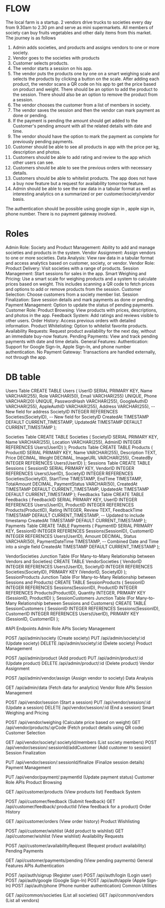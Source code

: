 # FLOW
The local farm is a startup. 2 vendors drive trucks to societies every day from 9.30am to 2.30 pm and serve as mini supermarkets. All members of society can buy fruits vegetables and other daily items from this market. The journey is as follows
1. Admin adds societies, and products and assigns vendors to one or more society.
2. Vendor goes to the societies with products
3. Customer selects products.
4. The vendor starts a session on his app. 
5. The vendor puts the products one by one on a smart weighing scale and selects the products by clicking a button on the scale. After adding each product, the vendor scans a QR code on his app to get the price based on product and weight. There should be an option to add the product to the session. There should also be an option to remove the product from a session.
6. The vendor chooses the customer from a list of members in society.
7. The vendor saves the session and then the vendor can mark payment as done or pending.
8. If the payment is pending the amount should get added to the Customer's pending amount with all the related details with date and time.
9. The vendor should have the option to mark the payment as complete for previously pending payments.
10. Customer should be able to see all products in app with the price per kg, description and photos.
11. Customers should be able to add rating and review to the app which other users can see.
12. Customers should be able to see the previous orders with necessary details.
13. Customers should be able to whitelist products.
The app does not have a buy now feature but a request for availability tomorrow feature.
14. Admin should be able to see the raw data in a tabular format as well as interesting analytics on a summarized or per customer/society/vendor basis. 

The authentication should be possible using google sign in , apple sign in, phone number.
There is no payment gateway involved.





# Roles 
Admin Role:
Society and Product Management: Ability to add and manage societies and products in the system.
Vendor Assignment: Assign vendors to one or more societies.
Data Analysis: View raw data in a tabular format and access analytics based on customer, society, or vendor.
Vendor Role:
Product Delivery: Visit societies with a range of products.
Session Management: Start sessions for sales in the app.
Smart Weighing and Pricing: Use a smart scale for weighing products and a system to calculate prices based on weight. This includes scanning a QR code to fetch prices and options to add or remove products from the session.
Customer Selection: Choose customers from a society member list.
Session Finalization: Save session details and mark payments as done or pending.
Payment Management: Option to update the status of pending payments.
Customer Role:
Product Browsing: View products with prices, descriptions, and photos in the app.
Feedback System: Add ratings and reviews visible to other users.
Order History: Access previous orders with detailed information.
Product Whitelisting: Option to whitelist favorite products.
Availability Requests: Request product availability for the next day, without an immediate buy-now feature.
Pending Payments: View and track pending payments with date and time details.
General Features:
Authentication: Support for Google Sign-In, Apple Sign-In, and phone number authentication.
No Payment Gateway: Transactions are handled externally, not through the app.


# DB table
Users Table
CREATE TABLE Users (
    UserID SERIAL PRIMARY KEY,
    Name VARCHAR(255),
    Role VARCHAR(50),
    Email VARCHAR(255) UNIQUE,
    Phone VARCHAR(20) UNIQUE,
    PasswordHash VARCHAR(255),
    GoogleAuthID VARCHAR(255),
    AppleAuthID VARCHAR(255),
    Address VARCHAR(255), -- New field for address
    SocietyID INTEGER REFERENCES Societies(SocietyID), -- New field for SocietyID
    CreatedAt TIMESTAMP DEFAULT CURRENT_TIMESTAMP,
    UpdatedAt TIMESTAMP DEFAULT CURRENT_TIMESTAMP
);

Societies Table
CREATE TABLE Societies (
    SocietyID SERIAL PRIMARY KEY,
    Name VARCHAR(255),
    Location VARCHAR(255),
    AdminID INTEGER REFERENCES Users(UserID)
);
Products Table
CREATE TABLE Products (
    ProductID SERIAL PRIMARY KEY,
    Name VARCHAR(255),
    Description TEXT,
    Price DECIMAL,
    Weight DECIMAL,
    ImageURL VARCHAR(255),
    CreatedBy INTEGER REFERENCES Users(UserID)
);
Sessions Table
CREATE TABLE Sessions (
    SessionID SERIAL PRIMARY KEY,
    VendorID INTEGER REFERENCES Users(UserID),
    SocietyID INTEGER REFERENCES Societies(SocietyID),
    StartTime TIMESTAMP,
    EndTime TIMESTAMP,
    TotalAmount DECIMAL,
    PaymentStatus VARCHAR(50),
    CreatedAt TIMESTAMP DEFAULT CURRENT_TIMESTAMP,
    UpdatedAt TIMESTAMP DEFAULT CURRENT_TIMESTAMP
);
Feedbacks Table
CREATE TABLE Feedbacks (
    FeedbackID SERIAL PRIMARY KEY,
    UserID INTEGER REFERENCES Users(UserID),
    ProductID INTEGER REFERENCES Products(ProductID),
    Rating INTEGER,
    Review TEXT,
    FeedbackTime TIMESTAMP DEFAULT CURRENT_TIMESTAMP, -- Updated to include timestamp
    CreatedAt TIMESTAMP DEFAULT CURRENT_TIMESTAMP
);
Payments Table
CREATE TABLE Payments (
    PaymentID SERIAL PRIMARY KEY,
    SessionID INTEGER REFERENCES Sessions(SessionID),
    CustomerID INTEGER REFERENCES Users(UserID),
    Amount DECIMAL,
    Status VARCHAR(50),
    PaymentDateTime TIMESTAMP, -- Combined Date and Time into a single field
    CreatedAt TIMESTAMP DEFAULT CURRENT_TIMESTAMP
);

VendorSocieties Junction Table (For Many-to-Many Relationship between Vendors and Societies)
CREATE TABLE VendorSocieties (
    VendorID INTEGER REFERENCES Users(UserID),
    SocietyID INTEGER REFERENCES Societies(SocietyID),
    PRIMARY KEY (VendorID, SocietyID)
);
SessionProducts Junction Table (For Many-to-Many Relationship between Sessions and Products)
CREATE TABLE SessionProducts (
    SessionID INTEGER REFERENCES Sessions(SessionID),
    ProductID INTEGER REFERENCES Products(ProductID),
    Quantity INTEGER,
    PRIMARY KEY (SessionID, ProductID)
);
SessionCustomers Junction Table (For Many-to-Many Relationship between Sessions and Customers)
CREATE TABLE SessionCustomers (
    SessionID INTEGER REFERENCES Sessions(SessionID),
    CustomerID INTEGER REFERENCES Users(UserID),
    PRIMARY KEY (SessionID, CustomerID)
);




#API Endpoints
Admin Role APIs
Society Management

POST /api/admin/society (Create society)
PUT /api/admin/society/:id (Update society)
DELETE /api/admin/society/:id (Delete society)
Product Management

POST /api/admin/product (Add product)
PUT /api/admin/product/:id (Update product)
DELETE /api/admin/product/:id (Delete product)
Vendor Assignment

POST /api/admin/vendor/assign (Assign vendor to society)
Data Analysis

GET /api/admin/data (Fetch data for analytics)
Vendor Role APIs
Session Management

POST /api/vendor/session (Start a session)
PUT /api/vendor/session/:id (Update a session)
DELETE /api/vendor/session/:id (End a session)
Smart Weighing and Pricing

POST /api/vendor/weighing (Calculate price based on weight)
GET /api/vendor/products/:qrCode (Fetch product details using QR code)
Customer Selection

GET /api/vendor/society/:societyId/members (List society members)
POST /api/vendor/session/:sessionId/addCustomer (Add customer to session)
Session Finalization

PUT /api/vendor/session/:sessionId/finalize (Finalize session details)
Payment Management

PUT /api/vendor/payment/:paymentId (Update payment status)
Customer Role APIs
Product Browsing

GET /api/customer/products (View products list)
Feedback System

POST /api/customer/feedback (Submit feedback)
GET /api/customer/feedback/:productId (View feedback for a product)
Order History

GET /api/customer/orders (View order history)
Product Wishlisting

POST /api/customer/wishlist (Add product to wishlist)
GET /api/customer/wishlist (View wishlist)
Availability Requests

POST /api/customer/availabilityRequest (Request product availability)
Pending Payments

GET /api/customer/payments/pending (View pending payments)
General Features APIs
Authentication

POST /api/auth/signup (Register user)
POST /api/auth/login (Login user)
POST /api/auth/google (Google Sign-In)
POST /api/auth/apple (Apple Sign-In)
POST /api/auth/phone (Phone number authentication)
Common Utilities

GET /api/common/societies (List all societies)
GET /api/common/vendors (List all vendors)
